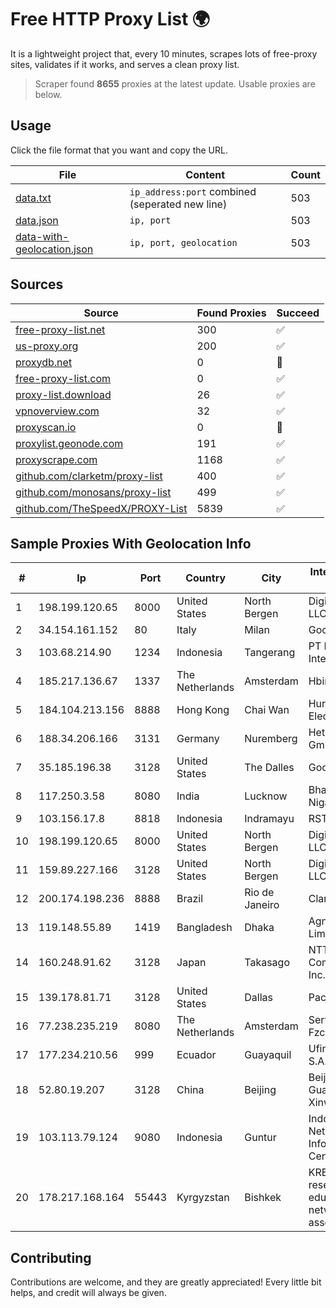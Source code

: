 
# Free HTTP Proxy List 🌍

It is a lightweight project that, every 10 minutes, scrapes lots of free-proxy sites, validates if it works, and serves a clean proxy list.


> Scraper found **8655** proxies at the latest update. Usable proxies are below.

## Usage

Click the file format that you want and copy the URL.


|File|Content|Count|
|----|-------|-----|
|[data.txt](https://raw.githubusercontent.com/themiralay/Proxy-List-World/master/data.txt)|`ip_address:port` combined (seperated new line)|503|
|[data.json](https://raw.githubusercontent.com/themiralay/Proxy-List-World/master/data.json)|`ip, port`|503|
|[data-with-geolocation.json](https://raw.githubusercontent.com/themiralay/Proxy-List-World/master/data-with-geolocation.json)|`ip, port, geolocation`|503|

## Sources

|Source|Found Proxies|Succeed|
|------|-------------|-------|
|[free-proxy-list.net](https://free-proxy-list.net)|300|✅|
|[us-proxy.org](https://www.us-proxy.org)|200|✅|
|[proxydb.net](http://proxydb.net)|0|🚫|
|[free-proxy-list.com](https://free-proxy-list.com/?page=&port=&type%5B%5D=http&type%5B%5D=https&up_time=0&search=Search)|0|✅|
|[proxy-list.download](https://www.proxy-list.download/HTTP)|26|✅|
|[vpnoverview.com](https://vpnoverview.com/privacy/anonymous-browsing/free-proxy-servers)|32|✅|
|[proxyscan.io](https://www.proxyscan.io)|0|🚫|
|[proxylist.geonode.com](https://proxylist.geonode.com/api/proxy-list?limit=300&page=1&sort_by=lastChecked&sort_type=desc&protocols=http,https)|191|✅|
|[proxyscrape.com](https://api.proxyscrape.com/v2/?request=displayproxies&protocol=http&timeout=10000&country=all&ssl=all&anonymity=all)|1168|✅|
|[github.com/clarketm/proxy-list](https://raw.githubusercontent.com/clarketm/proxy-list/master/proxy-list-raw.txt)|400|✅|
|[github.com/monosans/proxy-list](https://raw.githubusercontent.com/monosans/proxy-list/main/proxies/http.txt)|499|✅|
|[github.com/TheSpeedX/PROXY-List](https://raw.githubusercontent.com/TheSpeedX/PROXY-List/master/http.txt)|5839|✅|


## Sample Proxies With Geolocation Info

|#|Ip|Port|Country|City|Internet Service Provider|
|-|--|----|-------|----|-------------------------|
|1|198.199.120.65|8000|United States|North Bergen|DigitalOcean, LLC|
|2|34.154.161.152|80|Italy|Milan|Google LLC|
|3|103.68.214.90|1234|Indonesia|Tangerang|PT Media Grasi Internet|
|4|185.217.136.67|1337|The Netherlands|Amsterdam|Hbing Limited|
|5|184.104.213.156|8888|Hong Kong|Chai Wan|Hurricane Electric LLC|
|6|188.34.206.166|3131|Germany|Nuremberg|Hetzner Online GmbH|
|7|35.185.196.38|3128|United States|The Dalles|Google LLC|
|8|117.250.3.58|8080|India|Lucknow|Bharat Sanchar Nigam Ltd|
|9|103.156.17.8|8818|Indonesia|Indramayu|RSTNET|
|10|198.199.120.65|8000|United States|North Bergen|DigitalOcean, LLC|
|11|159.89.227.166|3128|United States|North Bergen|DigitalOcean, LLC|
|12|200.174.198.236|8888|Brazil|Rio de Janeiro|Claro S.A|
|13|119.148.55.89|1419|Bangladesh|Dhaka|Agni Systems Limited|
|14|160.248.91.62|3128|Japan|Takasago|NTT PC Communications, Inc.|
|15|139.178.81.71|3128|United States|Dallas|Packet Host, Inc.|
|16|77.238.235.219|8080|The Netherlands|Amsterdam|Servers Tech Fzco|
|17|177.234.210.56|999|Ecuador|Guayaquil|Ufinet Panama S.A.|
|18|52.80.19.207|3128|China|Beijing|Beijing Guanghuan Xinwang Digital|
|19|103.113.79.124|9080|Indonesia|Guntur|Indonesia Network Information Center|
|20|178.217.168.164|55443|Kyrgyzstan|Bishkek|KRENA - Kyrgyz research and education network association|



## Contributing

Contributions are welcome, and they are greatly appreciated! Every
little bit helps, and credit will always be given.


